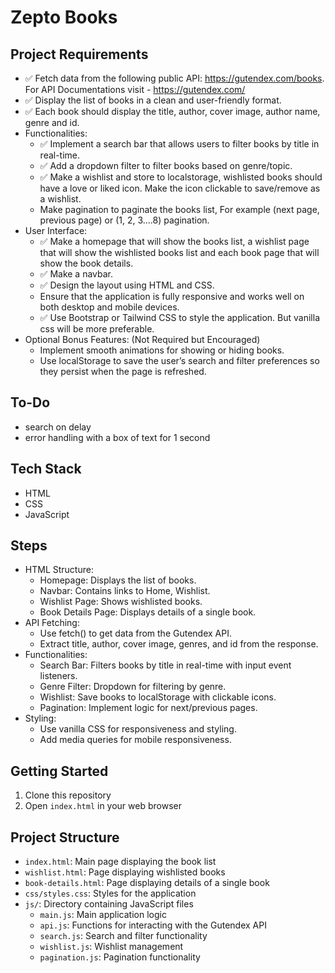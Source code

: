 # Zepto Books

## Project Requirements

- ✅ Fetch data from the following public API: https://gutendex.com/books. For API Documentations visit - https://gutendex.com/
- ✅ Display the list of books in a clean and user-friendly format.
- ✅ Each book should display the title, author, cover image, author name, genre and id.
- Functionalities:
  - ✅ Implement a search bar that allows users to filter books by title in real-time.
  - ✅ Add a dropdown filter to filter books based on genre/topic.
  - ✅ Make a wishlist and store to localstorage, wishlisted books should have a love or liked icon. Make the icon clickable to save/remove as a wishlist.
  - Make pagination to paginate the books list, For example (next page, previous page) or (1, 2, 3….8) pagination.
- User Interface:
  - ✅ Make a homepage that will show the books list, a wishlist page that will show the wishlisted books list and each book page that will show the book details.
  - ✅ Make a navbar.
  - ✅ Design the layout using HTML and CSS.
  - Ensure that the application is fully responsive and works well on both desktop and mobile devices.
  - ✅ Use Bootstrap or Tailwind CSS to style the application. But vanilla css will be more preferable.
- Optional Bonus Features: (Not Required but Encouraged)
  - Implement smooth animations for showing or hiding books.
  - Use localStorage to save the user’s search and filter preferences so they persist when the page is refreshed.

## To-Do

- search on delay
- error handling with a box of text for 1 second

## Tech Stack

- HTML
- CSS
- JavaScript

## Steps

- HTML Structure:
  - Homepage: Displays the list of books.
  - Navbar: Contains links to Home, Wishlist.
  - Wishlist Page: Shows wishlisted books.
  - Book Details Page: Displays details of a single book.
- API Fetching:
  - Use fetch() to get data from the Gutendex API.
  - Extract title, author, cover image, genres, and id from the response.
- Functionalities:
  - Search Bar: Filters books by title in real-time with input event listeners.
  - Genre Filter: Dropdown for filtering by genre.
  - Wishlist: Save books to localStorage with clickable icons.
  - Pagination: Implement logic for next/previous pages.
- Styling:
  - Use vanilla CSS for responsiveness and styling.
  - Add media queries for mobile responsiveness.

## Getting Started

1. Clone this repository
2. Open `index.html` in your web browser

## Project Structure

- `index.html`: Main page displaying the book list
- `wishlist.html`: Page displaying wishlisted books
- `book-details.html`: Page displaying details of a single book
- `css/styles.css`: Styles for the application
- `js/`: Directory containing JavaScript files
  - `main.js`: Main application logic
  - `api.js`: Functions for interacting with the Gutendex API
  - `search.js`: Search and filter functionality
  - `wishlist.js`: Wishlist management
  - `pagination.js`: Pagination functionality

